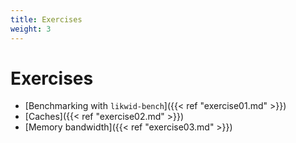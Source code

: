 ```yaml
---
title: Exercises
weight: 3
---
```


# Exercises

+ [Benchmarking with `likwid-bench`]({{< ref "exercise01.md" >}})
+ [Caches]({{< ref "exercise02.md" >}})
+ [Memory bandwidth]({{< ref "exercise03.md" >}})
